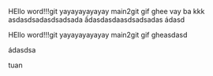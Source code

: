 HEllo word!!!git yayayayayayay main2git gif ghee vay ba kkk
asdasdsadasdsadsada
ấdasdasdaasdsadsadas
ádasd

HEllo word!!!git yayayayayayay main2git gif gheasdasd

ádasdsa

tuan